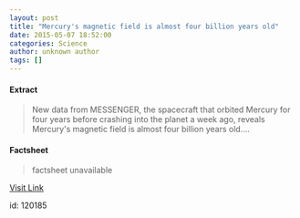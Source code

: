 ```yaml
---
layout: post
title: "Mercury's magnetic field is almost four billion years old"
date: 2015-05-07 18:52:00
categories: Science
author: unknown author
tags: []
---
```



#### Extract
>New data from MESSENGER, the spacecraft that orbited Mercury for four years before crashing into the planet a week ago, reveals Mercury's magnetic field is almost four billion years old....

#### Factsheet
>factsheet unavailable

[Visit Link](http://feeds.sciencedaily.com/~r/sciencedaily/~3/doJM41Zrvxo/150507145200.htm)

id:  120185
